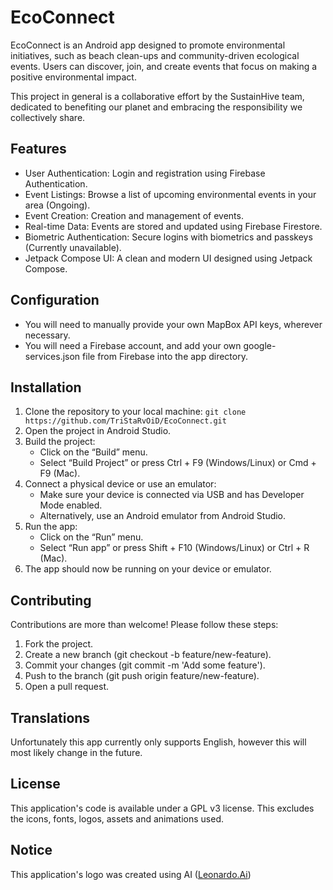 # EcoConnect

EcoConnect is an Android app designed to promote environmental initiatives, such as beach clean-ups
and community-driven ecological events. Users can discover, join, and create events that focus on
making a positive environmental impact.

This project in general is a collaborative effort by the SustainHive team, dedicated to benefiting our planet and embracing the responsibility we collectively share.

## Features

* User Authentication: Login and registration using Firebase Authentication.
* Event Listings: Browse a list of upcoming environmental events in your area (Ongoing).
* Event Creation: Creation and management of events.
* Real-time Data: Events are stored and updated using Firebase Firestore.
* Biometric Authentication: Secure logins with biometrics and passkeys (Currently unavailable).
* Jetpack Compose UI: A clean and modern UI designed using Jetpack Compose.

## Configuration

* You will need to manually provide your own MapBox API keys, wherever necessary.
* You will need a Firebase account, and add your own google-services.json file from Firebase into the app directory.

## Installation

1. Clone the repository to your local machine:
   ```git clone https://github.com/TriStaRvOiD/EcoConnect.git```
2. Open the project in Android Studio.
3. Build the project:
    - Click on the “Build” menu.
    - Select “Build Project” or press Ctrl + F9 (Windows/Linux) or Cmd + F9 (Mac).
4. Connect a physical device or use an emulator:
    - Make sure your device is connected via USB and has Developer Mode enabled.
    - Alternatively, use an Android emulator from Android Studio.
5. Run the app:
    - Click on the “Run” menu.
    - Select “Run app” or press Shift + F10 (Windows/Linux) or Ctrl + R (Mac).
6. The app should now be running on your device or emulator.

## Contributing

Contributions are more than welcome! Please follow these steps:

1. Fork the project.
2. Create a new branch (git checkout -b feature/new-feature).
3. Commit your changes (git commit -m 'Add some feature').
4. Push to the branch (git push origin feature/new-feature).
5. Open a pull request.

## Translations

Unfortunately this app currently only supports English, however this will most likely change in the future.

## License

This application's code is available under a GPL v3 license. This excludes the icons, fonts, logos, assets and animations used.

## Notice
This application's logo was created using AI ([Leonardo.Ai](https://leonardo.ai/))
